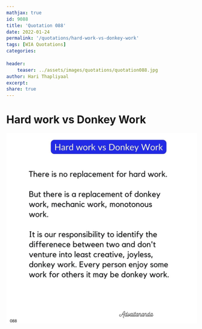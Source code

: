 ```yaml
---
mathjax: true
id: 9088
title: 'Quotation 088'
date: 2022-01-24
permalink: '/quotations/hard-work-vs-donkey-work'
tags: [WIA Quotations] 
categories: 

header:
    teaser: ../assets/images/quotations/quotation088.jpg
author: Hari Thapliyaal 
excerpt:
share: true 
---
```


# Hard work vs Donkey Work

![Hard work vs Donkey Work](../assets/images/quotations/quotation088.jpg)
